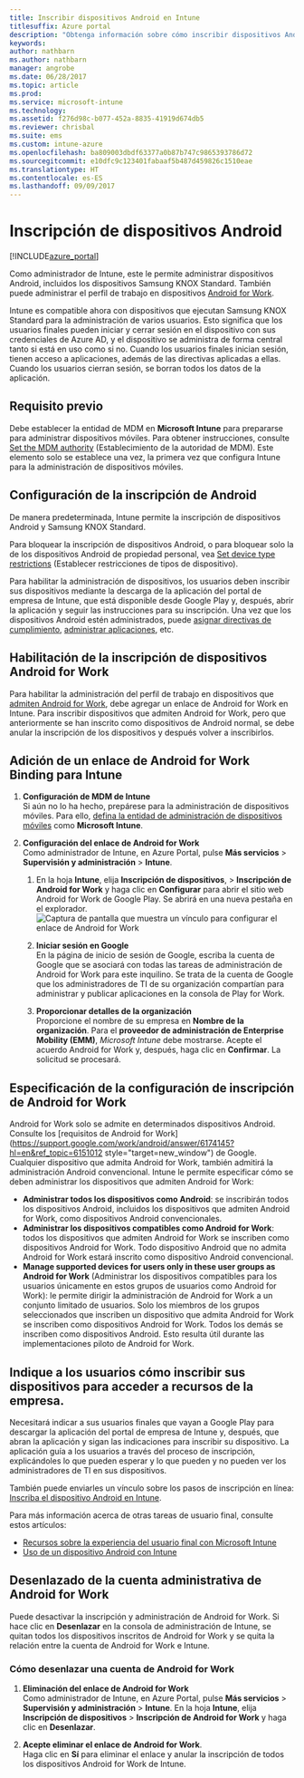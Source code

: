 ```yaml
---
title: Inscribir dispositivos Android en Intune
titlesuffix: Azure portal
description: "Obtenga información sobre cómo inscribir dispositivos Android en Intune."
keywords: 
author: nathbarn
ms.author: nathbarn
manager: angrobe
ms.date: 06/28/2017
ms.topic: article
ms.prod: 
ms.service: microsoft-intune
ms.technology: 
ms.assetid: f276d98c-b077-452a-8835-41919d674db5
ms.reviewer: chrisbal
ms.suite: ems
ms.custom: intune-azure
ms.openlocfilehash: ba809003dbdf63377a0b87b747c9865393786d72
ms.sourcegitcommit: e10dfc9c123401fabaaf5b487d459826c1510eae
ms.translationtype: HT
ms.contentlocale: es-ES
ms.lasthandoff: 09/09/2017
---
```

# <a name="enroll-android-devices"></a>Inscripción de dispositivos Android

[!INCLUDE[azure_portal](./includes/azure_portal.md)]

Como administrador de Intune, este le permite administrar dispositivos Android, incluidos los dispositivos Samsung KNOX Standard. También puede administrar el perfil de trabajo en dispositivos [Android for Work](#enable-enrollment-of-android-for-work-devices).

Intune es compatible ahora con dispositivos que ejecutan Samsung KNOX Standard para la administración de varios usuarios. Esto significa que los usuarios finales pueden iniciar y cerrar sesión en el dispositivo con sus credenciales de Azure AD, y el dispositivo se administra de forma central tanto si está en uso como si no. Cuando los usuarios finales inician sesión, tienen acceso a aplicaciones, además de las directivas aplicadas a ellas. Cuando los usuarios cierran sesión, se borran todos los datos de la aplicación.

## <a name="prerequisite"></a>Requisito previo

Debe establecer la entidad de MDM en **Microsoft Intune** para prepararse para administrar dispositivos móviles. Para obtener instrucciones, consulte [Set the MDM authority](mdm-authority-set.md) (Establecimiento de la autoridad de MDM). Este elemento solo se establece una vez, la primera vez que configura Intune para la administración de dispositivos móviles.

## <a name="set-up-android-enrollment"></a>Configuración de la inscripción de Android

De manera predeterminada, Intune permite la inscripción de dispositivos Android y Samsung KNOX Standard.

Para bloquear la inscripción de dispositivos Android, o para bloquear solo la de los dispositivos Android de propiedad personal, vea [Set device type restrictions](enrollment-restrictions-set.md) (Establecer restricciones de tipos de dispositivo).

Para habilitar la administración de dispositivos, los usuarios deben inscribir sus dispositivos mediante la descarga de la aplicación del portal de empresa de Intune, que está disponible desde Google Play y, después, abrir la aplicación y seguir las instrucciones para su inscripción. Una vez que los dispositivos Android estén administrados, puede [asignar directivas de cumplimiento](compliance-policy-create-android.md), [administrar aplicaciones](app-management.md), etc.

## <a name="enable-enrollment-of-android-for-work-devices"></a>Habilitación de la inscripción de dispositivos Android for Work

Para habilitar la administración del perfil de trabajo en dispositivos que [admiten Android for Work](https://support.google.com/work/android/answer/6174145?hl=en&ref_topic=6151012), debe agregar un enlace de Android for Work en Intune. Para inscribir dispositivos que admiten Android for Work, pero que anteriormente se han inscrito como dispositivos de Android normal, se debe anular la inscripción de los dispositivos y después volver a inscribirlos.

## <a name="add-android-for-work-binding-for-intune"></a>Adición de un enlace de Android for Work Binding para Intune

1. **Configuración de MDM de Intune**<br>
Si aún no lo ha hecho, prepárese para la administración de dispositivos móviles. Para ello, [defina la entidad de administración de dispositivos móviles](mdm-authority-set.md) como **Microsoft Intune**.
2. **Configuración del enlace de Android for Work**<br>
    Como administrador de Intune, en Azure Portal, pulse **Más servicios** > **Supervisión y administración** > **Intune**.

    1. En la hoja **Intune**, elija **Inscripción de dispositivos**, > **Inscripción de Android for Work** y haga clic en **Configurar** para abrir el sitio web Android for Work de Google Play. Se abrirá en una nueva pestaña en el explorador.
  ![Captura de pantalla que muestra un vínculo para configurar el enlace de Android for Work](./media/android-work-bind.png)

    2. **Iniciar sesión en Google**<br>
   En la página de inicio de sesión de Google, escriba la cuenta de Google que se asociará con todas las tareas de administración de Android for Work para este inquilino. Se trata de la cuenta de Google que los administradores de TI de su organización compartían para administrar y publicar aplicaciones en la consola de Play for Work.

    3. **Proporcionar detalles de la organización**<br>
   Proporcione el nombre de su empresa en **Nombre de la organización**. Para el **proveedor de administración de Enterprise Mobility (EMM)**, *Microsoft Intune* debe mostrarse. Acepte el acuerdo Android for Work y, después, haga clic en **Confirmar**. La solicitud se procesará.

## <a name="specify-android-for-work-enrollment-settings"></a>Especificación de la configuración de inscripción de Android for Work
   Android for Work solo se admite en determinados dispositivos Android. Consulte los [requisitos de Android for Work](https://support.google.com/work/android/answer/6174145?hl=en&ref_topic=6151012 style="target=new_window") de Google. Cualquier dispositivo que admita Android for Work, también admitirá la administración Android convencional.  Intune le permite especificar cómo se deben administrar los dispositivos que admiten Android for Work:

   - **Administrar todos los dispositivos como Android**: se inscribirán todos los dispositivos Android, incluidos los dispositivos que admiten Android for Work, como dispositivos Android convencionales.
   - **Administrar los dispositivos compatibles como Android for Work**: todos los dispositivos que admiten Android for Work se inscriben como dispositivos Android for Work. Todo dispositivo Android que no admita Android for Work estará inscrito como dispositivo Android convencional.
   - **Manage supported devices for users only in these user groups as Android for Work** (Administrar los dispositivos compatibles para los usuarios únicamente en estos grupos de usuarios como Android for Work): le permite dirigir la administración de Android for Work a un conjunto limitado de usuarios. Solo los miembros de los grupos seleccionados que inscriben un dispositivo que admita Android for Work se inscriben como dispositivos Android for Work. Todos los demás se inscriben como dispositivos Android. Esto resulta útil durante las implementaciones piloto de Android for Work.

<!--  ## Next steps for Android for Work
After configuring the Android for Work binding and settings, you can do the following:
- [Deploy Android for Work apps](android-for-work-apps.md)
- [Add Android for Work configuration policies](android-for-work-policy-settings-in-microsoft-intune.md)  -->

## <a name="tell-your-users-how-to-enroll-their-devices-to-access-company-resources"></a>Indique a los usuarios cómo inscribir sus dispositivos para acceder a recursos de la empresa.

Necesitará indicar a sus usuarios finales que vayan a Google Play para descargar la aplicación del portal de empresa de Intune y, después, que abran la aplicación y sigan las indicaciones para inscribir su dispositivo. La aplicación guía a los usuarios a través del proceso de inscripción, explicándoles lo que pueden esperar y lo que pueden y no pueden ver los administradores de TI en sus dispositivos.

También puede enviarles un vínculo sobre los pasos de inscripción en línea: [Inscriba el dispositivo Android en Intune](https://docs.microsoft.com/intune-user-help/enroll-your-device-in-intune-android).

Para más información acerca de otras tareas de usuario final, consulte estos artículos:

- [Recursos sobre la experiencia del usuario final con Microsoft Intune](end-user-educate.md)
- [Uso de un dispositivo Android con Intune](https://docs.microsoft.com/intune-user-help/using-your-android-device-with-intune)

## <a name="unbinding-your-android-for-work-administrative-account"></a>Desenlazado de la cuenta administrativa de Android for Work

Puede desactivar la inscripción y administración de Android for Work. Si hace clic en **Desenlazar** en la consola de administración de Intune, se quitan todos los dispositivos inscritos de Android for Work y se quita la relación entre la cuenta de Android for Work e Intune.

### <a name="how-to-unbind-an-android-for-work-account"></a>Cómo desenlazar una cuenta de Android for Work

1. **Eliminación del enlace de Android for Work**<br>
    Como administrador de Intune, en Azure Portal, pulse **Más servicios** > **Supervisión y administración** > **Intune**.  En la hoja **Intune**, elija **Inscripción de dispositivos** > **Inscripción de Android for Work** y haga clic en **Desenlazar**.

2. **Acepte eliminar el enlace de Android for Work**.<br>
  Haga clic en **Sí** para eliminar el enlace y anular la inscripción de todos los dispositivos Android for Work de Intune.
